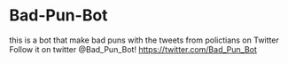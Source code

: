 # Bad-Pun-Bot
this is a bot that make bad puns with the tweets from polictians on Twitter 
Follow it on twitter @Bad_Pun_Bot! https://twitter.com/Bad_Pun_Bot
